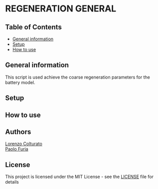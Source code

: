 # REGENERATION GENERAL


## Table of Contents
- [General information](#general-information)
- [Setup](#setup)
- [How to use](#how-to-use)

## General information
This script is used achieve the coarse regeneration parameters for the battery model.

## Setup

## How to use

## Authors
[Lorenzo Colturato](https://github.com/lorecol)\
[Paolo Furia](https://github.com/paolofuria99)

## License
This project is licensed under the MIT License - see the [LICENSE](../../LICENSE) file for details


